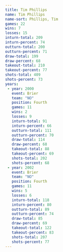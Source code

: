```yaml
---
title: Tim Phillips
name: Tim Phillips
name-sort: Phillips, Tim
games: 22
wins: 7
losses: 15
inturn-total: 209
inturn-percent: 74
outturn-total: 200
outturn-percent: 71
draw-total: 199
draw-percent: 68
takeout-total: 210
takeout-percent: 77
shots-total: 409
shots-percent: 73
years:
 - year: 2000
   event: Brier
   team: "NO"
   position: Fourth
   games: 11
   wins: 2
   losses: 9
   inturn-total: 91
   inturn-percent: 66
   outturn-total: 111
   outturn-percent: 70
   draw-total: 114
   draw-percent: 68
   takeout-total: 88
   takeout-percent: 69
   shots-total: 202
   shots-percent: 68
 - year: 2002
   event: Brier
   team: "NO"
   position: Fourth
   games: 11
   wins: 5
   losses: 6
   inturn-total: 118
   inturn-percent: 80
   outturn-total: 89
   outturn-percent: 74
   draw-total: 85
   draw-percent: 69
   takeout-total: 122
   takeout-percent: 83
   shots-total: 207
   shots-percent: 77
---
```

